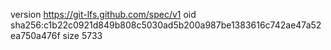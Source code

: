 version https://git-lfs.github.com/spec/v1
oid sha256:c1b22c0921d849b808c5030ad5b200a987be1383616c742ae47a52ea750a476f
size 5733
